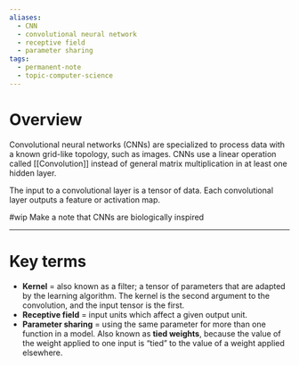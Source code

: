 ```yaml
---
aliases:
  - CNN
  - convolutional neural network
  - receptive field
  - parameter sharing
tags:
  - permanent-note
  - topic-computer-science
---
```

# Overview

Convolutional neural networks (CNNs) are specialized to process data with a known grid-like topology, such as images. CNNs use a linear operation called [[Convolution]] instead of general matrix multiplication in at least one hidden layer.

The input to a convolutional layer is a tensor of data. Each convolutional layer outputs a feature or activation map.

#wip Make a note that CNNs are biologically inspired

---
# Key terms

- **Kernel** = also known as a filter; a tensor of parameters that are adapted by the learning algorithm. The kernel is the second argument to the convolution, and the input tensor is the first.
- **Receptive field** = input units which affect a given output unit.
- **Parameter sharing** = using the same parameter for more than one function in a model. Also known as **tied weights**, because the value of the weight applied to one input is “tied” to the value of a weight applied elsewhere.